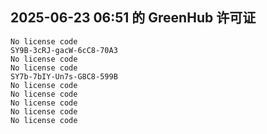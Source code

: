 ## 2025-06-23 06:51 的 GreenHub 许可证
```
No license code
SY9B-3cRJ-gacW-6cC8-70A3
No license code
No license code
SY7b-7bIY-Un7s-G8C8-599B
No license code
No license code
No license code
No license code
No license code
```
